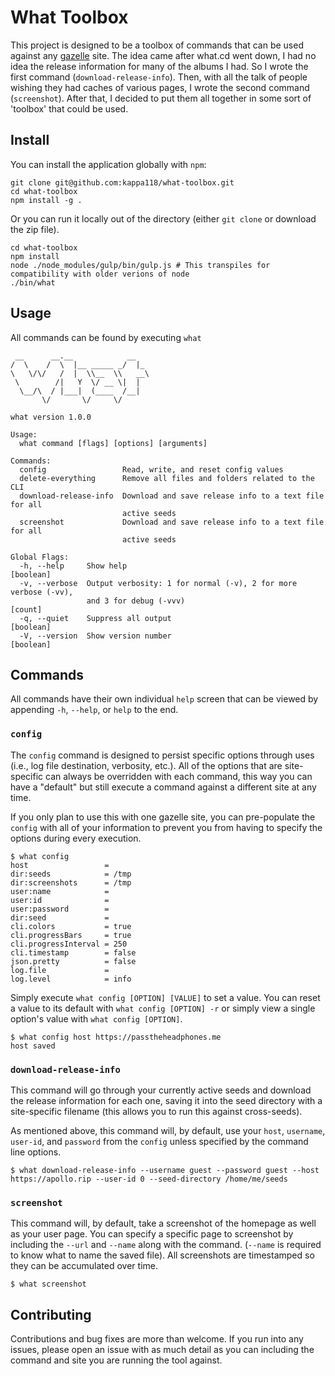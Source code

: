 # What Toolbox

This project is designed to be a toolbox of commands that can be used against any [gazelle](https://github.com/WhatCD/Gazelle) site. The idea came after what.cd went down, I had no idea the release information for many of the albums I had. So I wrote the first command (`download-release-info`). Then, with all the talk of people wishing they had caches of various pages, I wrote the second command (`screenshot`). After that, I decided to put them all together in some sort of 'toolbox' that could be used.

## Install

You can install the application globally with `npm`:

```
git clone git@github.com:kappa118/what-toolbox.git
cd what-toolbox
npm install -g .
```

Or you can run it locally out of the directory (either `git clone` or download the zip file).

```
cd what-toolbox
npm install
node ./node_modules/gulp/bin/gulp.js # This transpiles for compatibility with older verions of node
./bin/what
```

## Usage

All commands can be found by executing `what`

```
 __      __.__            __
/  \    /  \  |__ _____ _/  |_
\   \/\/   /  |  \\__  \\   __\
 \        /|   Y  \/ __ \|  |
  \__/\  / |___|  (____  /__|
       \/       \/     \/

what version 1.0.0

Usage:
  what command [flags] [options] [arguments]

Commands:
  config                 Read, write, and reset config values
  delete-everything      Remove all files and folders related to the CLI
  download-release-info  Download and save release info to a text file for all
                         active seeds
  screenshot             Download and save release info to a text file for all
                         active seeds

Global Flags:
  -h, --help     Show help                                             [boolean]
  -v, --verbose  Output verbosity: 1 for normal (-v), 2 for more verbose (-vv),
                 and 3 for debug (-vvv)                                  [count]
  -q, --quiet    Suppress all output                                   [boolean]
  -V, --version  Show version number                                   [boolean]
```

## Commands

All commands have their own individual `help` screen that can be viewed by appending `-h`, `--help`, or `help` to the end.

### `config`

The `config` command is designed to persist specific options through uses (i.e., log file destination, verbosity, etc.). All of the options that are site-specific can always be overridden with each command, this way you can have a "default" but still execute a command against a different site at any time.

If you only plan to use this with one gazelle site, you can pre-populate the `config` with all of your information to prevent you from having to specify the options during every execution.

```
$ what config
host                 =
dir:seeds            = /tmp
dir:screenshots      = /tmp
user:name            =
user:id              =
user:password        =
dir:seed             =
cli.colors           = true
cli.progressBars     = true
cli.progressInterval = 250
cli.timestamp        = false
json.pretty          = false
log.file             =
log.level            = info
```

Simply execute `what config [OPTION] [VALUE]` to set a value. You can reset a value to its default with `what config [OPTION] -r` or simply view a single option's value with `what config [OPTION]`.

```
$ what config host https://passtheheadphones.me
host saved
```

### `download-release-info`

This command will go through your currently active seeds and download the release information for each one, saving it into the seed directory with a site-specific filename (this allows you to run this against cross-seeds).

As mentioned above, this command will, by default, use your `host`, `username`, `user-id`, and `password` from the `config` unless specified by the command line options.

```
$ what download-release-info --username guest --password guest --host https://apollo.rip --user-id 0 --seed-directory /home/me/seeds
```

### `screenshot`

This command will, by default, take a screenshot of the homepage as well as your user page. You can specify a specific page to screenshot by including the `--url` and `--name` along with the command. (`--name` is required to know what to name the saved file). All screenshots are timestamped so they can be accumulated over time.

```
$ what screenshot
```

## Contributing

Contributions and bug fixes are more than welcome. If you run into any issues, please open an issue with as much detail as you can including the command and site you are running the tool against.
